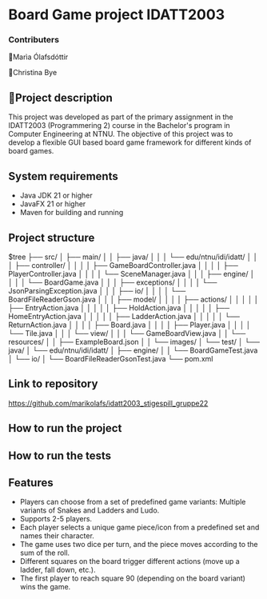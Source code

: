 # Board Game project IDATT2003
### Contributers
  📌Marìa Ólafsdóttir

  📌Christina Bye

## 📄Project description
This project was developed as part of the primary assignment in the IDATT2003 (Programmering 2) course in the Bachelor's program in Computer Engineering at NTNU.
The objective of this project was to develop a flexible GUI based board game framework for different kinds of board games.

## System requirements
- Java JDK 21 or higher
- JavaFX 21 or higher
- Maven for building and running

## Project structure
$tree
├── src/
│   ├── main/
│   │   ├── java/
│   │   │   └── edu/ntnu/idi/idatt/
│   │   │       ├── controller/
│   │   │       │   ├── GameBoardController.java
│   │   │       │   ├── PlayerController.java
│   │   │       │   └── SceneManager.java
│   │   │       ├── engine/
│   │   │       │   └── BoardGame.java
│   │   │       ├── exceptions/
│   │   │       │   └── JsonParsingException.java
│   │   │       ├── io/
│   │   │       │   └── BoardFileReaderGson.java
│   │   │       ├── model/
│   │   │       │   ├── actions/
│   │   │       │   │   ├── EntryAction.java
│   │   │       │   │   ├── HoldAction.java
│   │   │       │   │   ├── HomeEntryAction.java
│   │   │       │   │   ├── LadderAction.java
│   │   │       │   │   └── ReturnAction.java
│   │   │       │   ├── Board.java
│   │   │       │   ├── Player.java
│   │   │       │   └── Tile.java
│   │   │       └── view/
│   │   │           └── GameBoardView.java
│   │   └── resources/
│   │       ├── ExampleBoard.json
│   │       └── images/
│   └── test/
│       └── java/
│           └── edu/ntnu/idi/idatt/
│               ├── engine/
│               │   └── BoardGameTest.java
│               └── io/
│                   └── BoardFileReaderGsonTest.java
└── pom.xml

## Link to repository
https://github.com/marikolafs/idatt2003_stigespill_gruppe22

## How to run the project

## How to run the tests



## Features
- Players can choose from a set of predefined game variants: Multiple variants of Snakes and Ladders and Ludo.
- Supports 2-5 players.
- Each player selects a unique game piece/icon from a predefined set and names their character.
- The game uses two dice per turn, and the piece moves according to the sum of the roll.
- Different squares on the board trigger different actions (move up a ladder, fall down, etc.).
- The first player to reach square 90 (depending on the board variant) wins the game.

